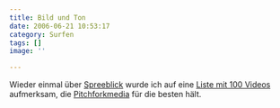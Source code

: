 ```yaml
---
title: Bild und Ton
date: 2006-06-21 10:53:17
category: Surfen
tags: []
image: ''

---
```


Wieder einmal über [Spreeblick](http://www.spreeblick.com/2006/06/21/ehrfurcht-gebietend/) wurde ich auf eine [Liste mit 100 Videos](http://www.pitchforkmedia.com/article/feature/36588/Staff_List_100_Awesome_Music_Videos) aufmerksam, die [Pitchforkmedia](http://www.pitchforkmedia.com/) für die besten hält.
